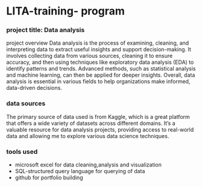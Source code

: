 # LITA-training- program 

### project title: Data analysis
project overview
Data analysis is the process of examining, cleaning, and interpreting data to extract useful insights and support decision-making. It involves collecting data from various sources, cleaning it to ensure accuracy, and then using techniques like exploratory data analysis (EDA) to identify patterns and trends. Advanced methods, such as statistical analysis and machine learning, can then be applied for deeper insights. Overall, data analysis is essential in various fields to help organizations make informed, data-driven decisions.

### data sources
The primary source of data used is from Kaggle, which is a great platform that offers a wide variety of datasets across different domains. It’s a valuable resource for data analysis projects, providing access to real-world data and allowing me to explore various data science techniques.

### tools used
- microsoft excel for data cleaning,analysis and visualization
- SQL-structured query language for querying of data
- github for portfolio building
